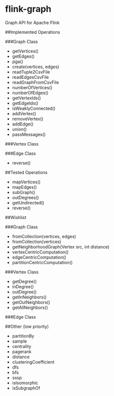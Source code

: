 flink-graph
===========

Graph API for Apache Flink

##Implemented Operations

###Graph Class
* getVertices()
* getEdges()
* pga()
* create(vertices, edges)
* readTuple2CsvFile
* readEdgesCsvFile
* readGraphFromCsvFile
* numberOfVertices()
* numberOfEdges()
* getVertexIds()
* getEdgeIds()
* isWeaklyConnected()
* addVertex()
* removeVertex()
* addEdge()
* union()
* passMessages()


###Vertex Class

###Edge Class
* reverse()

##Tested Operations
* mapVertices()
* mapEdges()
* subGraph()
* outDegrees()
* getUndirected()
* reverse()

##Wishlist

###Graph Class
* fromCollection(vertices, edges)
* fromCollection(vertices)
* getNeighborhoodGraph(Vertex src, int distance)
* vertexCentricComputation()
* edgeCentricComputation()
* partitionCentricComputation()

###Vertex Class
* getDegree()
* inDegree()
* outDegree()
* getInNeighbors()
* getOutNeighbors()
* getAllNeighbors()


###Edge Class

##Other (low priority)
* partitionBy
* sample
* centrality
* pagerank
* distance
* clusteringCoefficient
* dfs
* bfs
* sssp
* isIsomorphic
* isSubgraphOf
